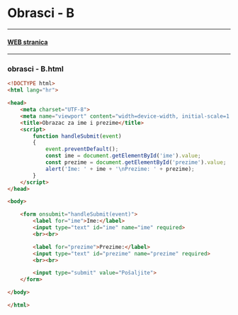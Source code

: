 # Obrasci - B

---
#### [WEB stranica](https://joska.vercel.app/repozitorij/3.%20razred/SJWP/LV08%20-%20html/obrasci%20-%20B.html)
---

### obrasci - B.html
```html
<!DOCTYPE html>
<html lang="hr">

<head>
    <meta charset="UTF-8">
    <meta name="viewport" content="width=device-width, initial-scale=1.0">
    <title>Obrazac za ime i prezime</title>
    <script>
        function handleSubmit(event)
        {
            event.preventDefault();
            const ime = document.getElementById('ime').value;
            const prezime = document.getElementById('prezime').value;
            alert('Ime: ' + ime + '\nPrezime: ' + prezime);
        }
    </script>
</head>

<body>

    <form onsubmit="handleSubmit(event)">
        <label for="ime">Ime:</label>
        <input type="text" id="ime" name="ime" required>
        <br><br>

        <label for="prezime">Prezime:</label>
        <input type="text" id="prezime" name="prezime" required>
        <br><br>

        <input type="submit" value="Pošaljite">
    </form>

</body>

</html>
```